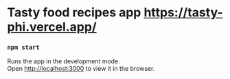 # Tasty food recipes app https://tasty-phi.vercel.app/


### `npm start`

Runs the app in the development mode.\
Open [http://localhost:3000](http://localhost:3000) to view it in the browser.


